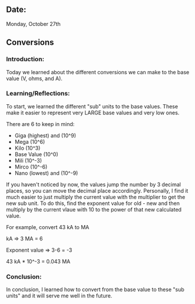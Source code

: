 ## Date:
Monday, October 27th

## Conversions

### Introduction:
Today we learned about the different conversions we can make to the base value (V, ohms, and A).

### Learning/Reflections:

To start, we learned the different "sub" units to the base values. These make it easier to represent very LARGE base values and very low ones. 

There are 6 to keep in mind:

- Giga (highest) and (10^9)
- Mega (10^6)
- Kilo (10^3)
- Base Value (10^0)
- Mili (10^-3)
- Mirco (10^-6)
- Nano (lowest) and (10^-9)

If you haven't noticed by now, the values jump the number by 3 decimal places, so you can move the decimal place accordingly. Personally, I find it much easier to just multiply the current value with the multiplier to get the new sub unit. To do this, find the exponent value for old - new and then multiply by the current vlaue with 10 to the power of that new calculated value.

For example, convert 43 kA to MA

kA => 3
MA = 6

Exponent value => 3-6 = -3

43 kA * 10^-3 = 0.043 MA

### Conclusion:
In conclusion, I learned how to convert from the base value to these "sub units" and it will serve me well in the future. 
